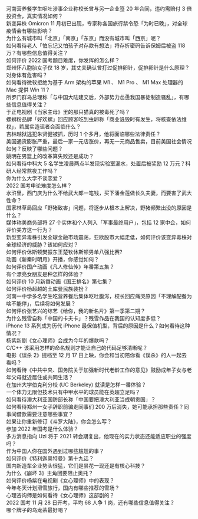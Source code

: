 河南营养餐学生呕吐涉事企业称校长曾与另一企业签 20 年合同，违约需赔付 3 倍投资金，真实情况如何？  
新变异株 Omicron 11 月初已出现，专家称各国旅行禁令恐「为时已晚」，对全球疫情会有哪些影响？  
为什么有城市叫「北京」「南京」「东京」而没有城市叫「西京」呢？  
如何看待老人「怕忘记又怕孩子对存款有想法」将存折密码告诉保姆后被盗 118 万？有哪些信息值得关注？  
如何评价 2022 国考题目难度，你发挥的怎么样？  
郑州怀八胞胎女子仅 18 岁，其丈夫确认曾打过促排卵针，促排卵针是什么原理？对身体有危害吗？  
如何看待微软拒绝为基于 Arm 架构的苹果 M1 、 M1 Pro 、 M1 Max 处理器的 Mac 提供 Win 11？  
所罗门群岛总理称「与中国大陆建交后，外部势力怂恿我国暴徒制造骚乱」，有哪些信息值得关注？  
于正电视剧《当家主母》里的那只猫真的被毒死了吗？  
螺蛳粉品牌「好欢螺」回应顾客吃到虫卵称「商业诋毁时有发生，将核查依法维权」，若属实造谣者会面临什么？  
吉林越狱逃犯朱贤健被抓，历时 1 个多月，他将面临哪些法律责任？  
美国通货膨胀严重，最后一家一元店涨价，再无一元商品售卖，目前美国社会情况如何？反映了哪些问题？  
姚明在男篮上的改革算失败还是成功？  
如何看待中科大 5 名学生凌晨两点半发现实验室漏水，处置后被奖励 12 万元？科研人经常熬夜工作吗？  
你为什么大学不谈恋爱？  
2022 国考申论难度怎么样？  
水浒里，西门庆为什么不给武大郎一笔钱，买下潘金莲做长久夫妻，而要害了武大性命？  
国家林草局回应「野猪致害」问题，将逐步从根本上解决，野猪频繁出没的原因是什么？  
媒体称美商务部将 27 个实体和个人列入「军事最终用户」，包括 12 家中企，如何评价美方这一行为？  
新型变异毒株引发全球金融市场震荡，亚欧股市大幅走低，如何评价该变异毒株对全球经济的威胁？该如何应对？  
如何评价休斯顿樊振东王楚钦休斯顿男单八强比赛?  
动画《新秦时明月》开播，你感觉如何？  
如何评价国产动画《凡人修仙传》年番第五集？  
有个漂亮女朋友是种怎样的体验？  
如何评价 10 月新番动画《国王排名》第七集？  
如何评价杨超越的土库曼民族装扮？  
河南一中学多名学生吃营养餐后集体呕吐腹泻，校长回应痛哭原因「不理解配餐为啥不能停」，后续将如何发展？  
如何评价张艺兴的综艺《给你，我的新名片》第一季第二期？  
为什么残雪自称「中国的卡夫卡」？残雪作品在我国的认知度多低？  
iPhone 13 系列成为历代 iPhone 最保值机型，背后的原因是什么？如何看待这种情况？  
杨紫新剧《女心理师》会成为今年的爆款吗？  
C/C++ 该采用怎样的命名规则才能让自己的代码足够清晰呢？  
电影《误杀 2》提档至 12 月 17 日上映，你会和当初陪你看《误杀》的人一起去看吗？  
如何看待《中共中央、国务院关于加强新时代老龄工作的意见》鼓励成年子女与老年父母就近居住或共同生活？  
在加州大学伯克利分校 (UC Berkeley) 就读是怎样一番体验？  
一个体力无限但技术只有中甲水平的球员能在英超立足吗？  
如何看待澳大利亚国防部长称「中国要把澳大利亚当成朝贡国」？  
如何看待郑州一女子辞职前骗走同事们 200 万后消失，她可能承担那些责任？同事间借款需要注意哪些事宜？  
如果让你重新修订《斗罗大陆》，你会怎么写？  
参加 2022 年国考是什么体验？  
多方消息指向 Uzi 将于 2021 转会期复出，他现在的实力状态还能适应职业的强度吗？  
作为中国人你在国外遇到过哪些尴尬的事？  
如何评价《特利迦奥特曼》第十九话？  
国内新造车企业势头很猛，它们是昙花一现还是有核心科技？  
为什么《崩坏 3》主角团要阻止奥托？  
如何评价杨紫在电视剧《女心理师》中的表现？  
今年冬天计划滑雪旅行，国内有哪些推荐的雪场？  
心理咨询师是如何看待《女心理师》这部剧的？  
2022 国考 11 月 28 日开考，平均 68 人争 1 岗，还有哪些信息值得关注？  
哪个牌子的乌龙茶最好喝？  
